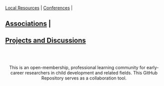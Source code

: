 ## <p align="center">
 <a href="https://github.com/scools/Research-Network/wiki/Local-Resources">Local Resources</a>  |
 <a href="https://github.com/scools/Research-Network/wiki/Conferences">Conferences</a>  |
 ## <a href="https://github.com/scools/Research-Network/wiki/Associations">Associations</a>  |
 ## <a href="https://github.com/scools/Research-Network/projects/2">Projects and Discussions</a>
<br><br>
</p>


<p align="center">
This is an open-membership, professional learning community for early-career researchers in child development and related fields. This GitHub Repository serves as a collaboration tool.
</p>
